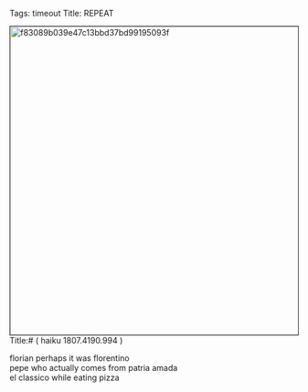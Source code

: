 Tags: timeout
Title: REPEAT
  
<p><img src="https://objects.hbvu.su/blotpix/2013/02/26.jpeg" width=540 height=540 alt="f83089b039e47c13bbd37bd99195093f" border=1>
Title:# ( haiku 1807.4190.994  )  
  
florian perhaps it was florentino  
pepe who actually comes from patria amada  
el classico while eating pizza  
